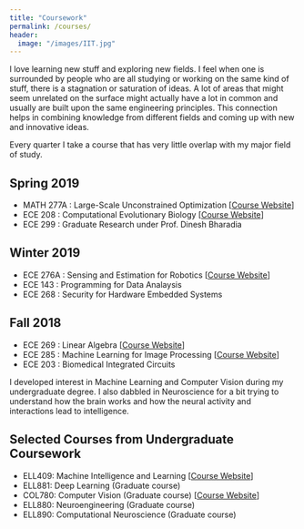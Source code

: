 ```yaml
---
title: "Coursework"
permalink: /courses/
header:
  image: "/images/IIT.jpg"
---
```


I love learning new stuff and exploring new fields. I feel when one is surrounded by people who are all studying or working on the same kind of stuff, there is a stagnation or saturation of ideas. A lot of areas that might seem unrelated on the surface might actually have a lot in common and usually are built upon the same engineering principles. This connection helps in combining knowledge from different fields and coming up with new and innovative ideas.

Every quarter I take a course that has very little overlap with my major field of study.

## Spring 2019

- MATH 277A : Large-Scale Unconstrained Optimization [[Course Website](http://www.ccom.ucsd.edu/~peg/math277a/index.html)]
- ECE 208 : Computational Evolutionary Biology [[Course Website](https://sites.google.com/a/eng.ucsd.edu/ece208/)]
- ECE 299 : Graduate Research under Prof. Dinesh Bharadia

## Winter 2019

- ECE 276A : Sensing and Estimation for Robotics [[Course Website](https://natanaso.github.io/ece276a/)]
- ECE 143 : Programming for Data Analaysis 
- ECE 268 : Security for Hardware Embedded Systems

## Fall 2018

- ECE 269 : Linear Algebra [[Course Website](http://circuit.ucsd.edu/~yhk/ece269-win18/)]
- ECE 285 : Machine Learning for Image Processing [[Course Website](https://www.charles-deledalle.fr/pages/teaching_ucsd_ece285_mlip_s2019.php)]
- ECE 203 : Biomedical Integrated Circuits

I developed interest in Machine Learning and Computer Vision during my undergraduate degree. I also dabbled in Neuroscience for a bit trying to understand how the brain works and how the neural activity and interactions lead to intelligence.

## Selected Courses from Undergraduate Coursework

- ELL409: Machine Intelligence and Learning [[Course Website](http://web.iitd.ac.in/~sumeet/ell409.html)]
- ELL881: Deep Learning (Graduate course)
- COL780: Computer Vision (Graduate course) [[Course Website](http://www.cse.iitd.ernet.in/~suban/vision/index.html)]
- ELL880: Neuroengineering (Graduate course)
- ELL890: Computational Neuroscience (Graduate course)
